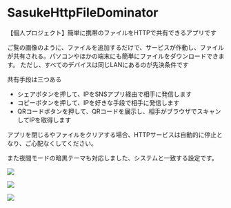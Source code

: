 # SasukeHttpFileDominator

【個人プロジェクト】簡単に携帯のファイルをHTTPで共有できるアプリです


ご覧の画像のように、ファイルを追加するだけで、サービスが作動し、ファイルが共有される。パソコンやほかの端末にも簡単にファイルをダウンロードできます。
ただし、すべてのデバイスは同じLANにあるのが先決条件です

共有手段は三つある
 - シェアボタンを押して、IPをSNSアプリ経由で相手に発信します
 - コピーボタンを押して、IPを好きな手段で相手に発信します
 - QRコードボタンを押して、QRコードを展示し、相手がブラウザでスキャンしてIPを取得します
 
アプリを閉じるやファイルをクリアする場合、HTTPサービスは自動的に停止となり、ご心配なくしてください。

また夜間モードの暗黒テーマも対応しました、システムと一致する設定です。

![](https://i.ibb.co/fS6XmyJ/TEMP3.jpg)

![](https://i.ibb.co/zVWHxST/TEMP2.jpg)

![](https://i.ibb.co/M2rSPrN/TEMP.jpg)
